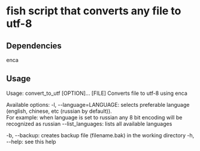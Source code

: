 # fish script that converts any file to utf-8

## Dependencies

enca

## Usage

Usage: convert_to_utf [OPTION]... [FILE]
Converts file to utf-8 using enca

Available options:
-l, --language=LANGUAGE: selects preferable language (english, chinese, etc (russian by default)). <br/>
For example: when language is set to russian any 8 bit encoding will be recognized as russian
--list_languages: lists all available languages

-b, --backup: creates backup file (filename.bak) in the working directory
-h, --help: see this help
